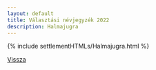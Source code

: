 ```yaml
---
layout: default
title: Választási névjegyzék 2022
description: Halmajugra
---
```


{% include settlementHTMLs/Halmajugra.html %}

[Vissza](../)